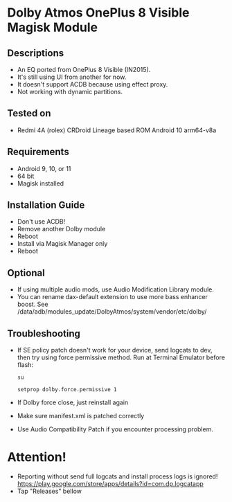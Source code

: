 # Dolby Atmos OnePlus 8 Visible Magisk Module

## Descriptions
- An EQ ported from OnePlus 8 Visible (IN2015).
- It's still using UI from another for now.
- It doesn't support ACDB because using effect proxy.
- Not working with dynamic partitions.

## Tested on
- Redmi 4A (rolex) CRDroid Lineage based ROM Android 10 arm64-v8a

## Requirements
- Android 9, 10, or 11
- 64 bit
- Magisk installed

## Installation Guide
- Don't use ACDB!
- Remove another Dolby module
- Reboot
- Install via Magisk Manager only
- Reboot

## Optional
- If using multiple audio mods, use Audio Modification Library module.
- You can rename dax-default extension to use more bass enhancer boost. See /data/adb/modules_update/DolbyAtmos/system/vendor/etc/dolby/

## Troubleshooting
- If SE policy patch doesn't work for your device, send logcats to dev, then try using force permissive method.
  Run at Terminal Emulator before flash:

  `su`

  `setprop dolby.force.permissive 1`

- If Dolby force close, just reinstall again
- Make sure manifest.xml is patched correctly
- Use Audio Compatibility Patch if you encounter processing problem.

# Attention!
- Reporting without send full logcats and install process logs is ignored!
https://play.google.com/store/apps/details?id=com.dp.logcatapp
- Tap "Releases" bellow
